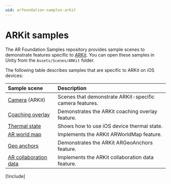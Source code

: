 ```yaml
---
uid: arfoundation-samples-arkit
---
```

# ARKit samples

The AR Foundation Samples repository provides sample scenes to demonstrate features specific to [ARKit](xref:arkit-manual). You can open these samples in Unity from the `Assets/Scenes/ARKit` folder.

The following table describes samples that are specific to ARKit on iOS devices:

| Sample scene                                             | Description                                         |
| :------------------------------------------------------- | :-------------------------------------------------- |
| [Camera](xref:arfoundation-samples-arkit-camera) (ARKit) | Scenes that demonstrate ARKit-specific camera features. |
| [Coaching overlay](xref:arfoundation-samples-coaching-overlay) | Demonstrates the ARKit coaching overlay feature. |
| [Thermal state](xref:arfoundation-samples-thermal-state) | Shows how to use iOS device thermal state. |
| [AR world map](xref:arfoundation-samples-world-map) | Implements the ARKit ARWorldMap feature. |
| [Geo anchors](xref:arfoundation-samples-geo-anchors) | Demonstrates the ARKit ARGeoAnchors feature. |
| [AR collaboration data](xref-arfoundation-samples-collaboration-data) | Implements the ARKit collaboration data feature. |

[!include[](../snippets/apple-arkit-trademark.md)]
